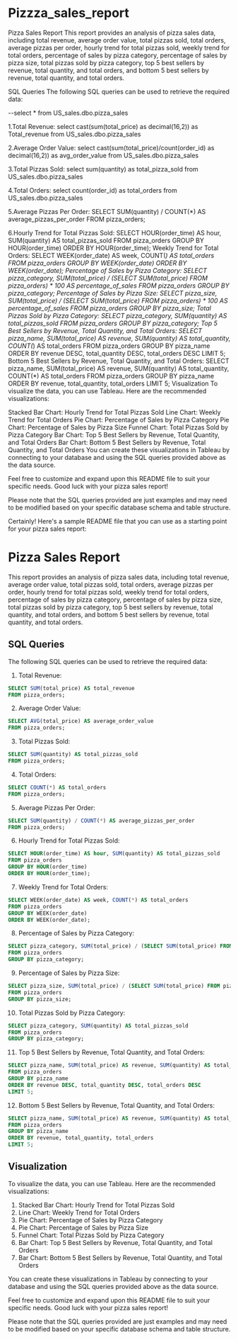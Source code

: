 # Pizzza_sales_report

Pizza Sales Report
This report provides an analysis of pizza sales data, including total revenue, average order value, total pizzas sold, total orders, average pizzas per order, hourly trend for total pizzas sold, weekly trend for total orders, percentage of sales by pizza category, percentage of sales by pizza size, total pizzas sold by pizza category, top 5 best sellers by revenue, total quantity, and total orders, and bottom 5 best sellers by revenue, total quantity, and total orders.

SQL Queries
The following SQL queries can be used to retrieve the required data:

--select * from US_sales.dbo.pizza_sales

  1.Total Revenue:
      select cast(sum(total_price) as decimal(16,2)) as Total_revenue from US_sales.dbo.pizza_sales
      
  2.Average Order Value:
      select cast(sum(total_price)/count(order_id) as decimal(16,2)) as avg_order_value from US_sales.dbo.pizza_sales
      
  3.Total Pizzas Sold:
      select sum(quantity) as total_pizza_sold from US_sales.dbo.pizza_sales
      
  4.Total Orders:
      select count(order_id)  as total_orders from US_sales.dbo.pizza_sales

  5.Average Pizzas Per Order:
SELECT SUM(quantity) / COUNT(*) AS average_pizzas_per_order
FROM pizza_orders;

   6.Hourly Trend for Total Pizzas Sold:
SELECT HOUR(order_time) AS hour, SUM(quantity) AS total_pizzas_sold
FROM pizza_orders
GROUP BY HOUR(order_time)
ORDER BY HOUR(order_time);
Weekly Trend for Total Orders:
SELECT WEEK(order_date) AS week, COUNT(*) AS total_orders
FROM pizza_orders
GROUP BY WEEK(order_date)
ORDER BY WEEK(order_date);
Percentage of Sales by Pizza Category:
SELECT pizza_category, SUM(total_price) / (SELECT SUM(total_price) FROM pizza_orders) * 100 AS percentage_of_sales
FROM pizza_orders
GROUP BY pizza_category;
Percentage of Sales by Pizza Size:
SELECT pizza_size, SUM(total_price) / (SELECT SUM(total_price) FROM pizza_orders) * 100 AS percentage_of_sales
FROM pizza_orders
GROUP BY pizza_size;
Total Pizzas Sold by Pizza Category:
SELECT pizza_category, SUM(quantity) AS total_pizzas_sold
FROM pizza_orders
GROUP BY pizza_category;
Top 5 Best Sellers by Revenue, Total Quantity, and Total Orders:
SELECT pizza_name, SUM(total_price) AS revenue, SUM(quantity) AS total_quantity, COUNT(*) AS total_orders
FROM pizza_orders
GROUP BY pizza_name
ORDER BY revenue DESC, total_quantity DESC, total_orders DESC
LIMIT 5;
Bottom 5 Best Sellers by Revenue, Total Quantity, and Total Orders:
SELECT pizza_name, SUM(total_price) AS revenue, SUM(quantity) AS total_quantity, COUNT(*) AS total_orders
FROM pizza_orders
GROUP BY pizza_name
ORDER BY revenue, total_quantity, total_orders
LIMIT 5;
Visualization
To visualize the data, you can use Tableau. Here are the recommended visualizations:

Stacked Bar Chart: Hourly Trend for Total Pizzas Sold
Line Chart: Weekly Trend for Total Orders
Pie Chart: Percentage of Sales by Pizza Category
Pie Chart: Percentage of Sales by Pizza Size
Funnel Chart: Total Pizzas Sold by Pizza Category
Bar Chart: Top 5 Best Sellers by Revenue, Total Quantity, and Total Orders
Bar Chart: Bottom 5 Best Sellers by Revenue, Total Quantity, and Total Orders
You can create these visualizations in Tableau by connecting to your database and using the SQL queries provided above as the data source.

Feel free to customize and expand upon this README file to suit your specific needs. Good luck with your pizza sales report!

Please note that the SQL queries provided are just examples and may need to be modified based on your specific database schema and table structure.


Certainly! Here's a sample README file that you can use as a starting point for your pizza sales report:

# Pizza Sales Report

This report provides an analysis of pizza sales data, including total revenue, average order value, total pizzas sold, total orders, average pizzas per order, hourly trend for total pizzas sold, weekly trend for total orders, percentage of sales by pizza category, percentage of sales by pizza size, total pizzas sold by pizza category, top 5 best sellers by revenue, total quantity, and total orders, and bottom 5 best sellers by revenue, total quantity, and total orders.

## SQL Queries

The following SQL queries can be used to retrieve the required data:

1. Total Revenue:
```sql
SELECT SUM(total_price) AS total_revenue
FROM pizza_orders;
```

2. Average Order Value:
```sql
SELECT AVG(total_price) AS average_order_value
FROM pizza_orders;
```

3. Total Pizzas Sold:
```sql
SELECT SUM(quantity) AS total_pizzas_sold
FROM pizza_orders;
```

4. Total Orders:
```sql
SELECT COUNT(*) AS total_orders
FROM pizza_orders;
```

5. Average Pizzas Per Order:
```sql
SELECT SUM(quantity) / COUNT(*) AS average_pizzas_per_order
FROM pizza_orders;
```

6. Hourly Trend for Total Pizzas Sold:
```sql
SELECT HOUR(order_time) AS hour, SUM(quantity) AS total_pizzas_sold
FROM pizza_orders
GROUP BY HOUR(order_time)
ORDER BY HOUR(order_time);
```

7. Weekly Trend for Total Orders:
```sql
SELECT WEEK(order_date) AS week, COUNT(*) AS total_orders
FROM pizza_orders
GROUP BY WEEK(order_date)
ORDER BY WEEK(order_date);
```

8. Percentage of Sales by Pizza Category:
```sql
SELECT pizza_category, SUM(total_price) / (SELECT SUM(total_price) FROM pizza_orders) * 100 AS percentage_of_sales
FROM pizza_orders
GROUP BY pizza_category;
```

9. Percentage of Sales by Pizza Size:
```sql
SELECT pizza_size, SUM(total_price) / (SELECT SUM(total_price) FROM pizza_orders) * 100 AS percentage_of_sales
FROM pizza_orders
GROUP BY pizza_size;
```

10. Total Pizzas Sold by Pizza Category:
```sql
SELECT pizza_category, SUM(quantity) AS total_pizzas_sold
FROM pizza_orders
GROUP BY pizza_category;
```

11. Top 5 Best Sellers by Revenue, Total Quantity, and Total Orders:
```sql
SELECT pizza_name, SUM(total_price) AS revenue, SUM(quantity) AS total_quantity, COUNT(*) AS total_orders
FROM pizza_orders
GROUP BY pizza_name
ORDER BY revenue DESC, total_quantity DESC, total_orders DESC
LIMIT 5;
```

12. Bottom 5 Best Sellers by Revenue, Total Quantity, and Total Orders:
```sql
SELECT pizza_name, SUM(total_price) AS revenue, SUM(quantity) AS total_quantity, COUNT(*) AS total_orders
FROM pizza_orders
GROUP BY pizza_name
ORDER BY revenue, total_quantity, total_orders
LIMIT 5;
```

## Visualization

To visualize the data, you can use Tableau. Here are the recommended visualizations:

1. Stacked Bar Chart: Hourly Trend for Total Pizzas Sold
2. Line Chart: Weekly Trend for Total Orders
3. Pie Chart: Percentage of Sales by Pizza Category
4. Pie Chart: Percentage of Sales by Pizza Size
5. Funnel Chart: Total Pizzas Sold by Pizza Category
6. Bar Chart: Top 5 Best Sellers by Revenue, Total Quantity, and Total Orders
7. Bar Chart: Bottom 5 Best Sellers by Revenue, Total Quantity, and Total Orders

You can create these visualizations in Tableau by connecting to your database and using the SQL queries provided above as the data source.

Feel free to customize and expand upon this README file to suit your specific needs. Good luck with your pizza sales report!

Please note that the SQL queries provided are just examples and may need to be modified based on your specific database schema and table structure.
